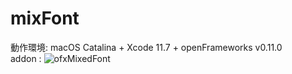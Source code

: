 # mixFont


動作環境: macOS Catalina + Xcode 11.7 + openFrameworks v0.11.0  
addon : ![ofxMixedFont](https://github.com/hironishihara/ofxMixedFont)
